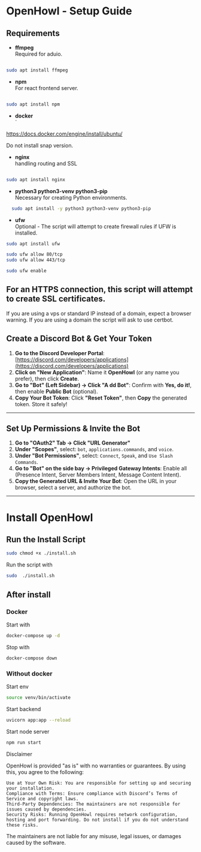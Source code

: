 # OpenHowl - Setup Guide

## Requirements



- **ffmpeg**  
  Required for aduio.

```bash

sudo apt install ffmpeg 
```



- **npm**  
  For react frontend server.

 ```bash

sudo apt install npm 
```

- **docker**  
 `

https://docs.docker.com/engine/install/ubuntu/

Do not install snap version.




- **nginx**  
 handling routing and SSL

 ```bash

sudo apt install nginx 
```


- **python3 python3-venv python3-pip**  
  Necessary for creating Python environments. 
  
```bash
  sudo apt install -y python3 python3-venv python3-pip
  ```


- **ufw**  
  Optional - The script will attempt to create firewall rules if UFW is installed.

```bash
sudo apt install ufw

sudo ufw allow 80/tcp
sudo ufw allow 443/tcp

sudo ufw enable
```




  
## For an HTTPS connection, this script will attempt to create SSL certificates. 
If you are using a vps or standard IP instead of a domain, expect a browser warning. If you are using a domain the script will ask to use certbot. 


## Create a Discord Bot & Get Your Token

1. **Go to the Discord Developer Portal**: [https://discord.com/developers/applications](https://discord.com/developers/applications)
2. **Click on "New Application"**: Name it **OpenHowl** (or any name you prefer), then click **Create**.
3. **Go to "Bot" (Left Sidebar) → Click "A  dd Bot"**: Confirm with **Yes, do it!**, then enable **Public Bot** (optional).
4. **Copy Your Bot Token**: Click **"Reset Token"**, then **Copy** the generated token. Store it safely!

---

## Set Up Permissions & Invite the Bot

1. **Go to "OAuth2" Tab → Click "URL Generator"**
2. **Under "Scopes"**, select: `bot`, `applications.commands`, and `voice`.
3. **Under "Bot Permissions"**, select: `Connect`, `Speak`, and `Use Slash Commands`.
4. **Go to "Bot" on the side bay → Privileged Gateway Intents**: Enable all (Presence Intent, Server Members Intent, Message Content Intent).
5. **Copy the Generated URL & Invite Your Bot**: Open the URL in your browser, select a server, and authorize the bot.

---

# Install OpenHowl

## Run the Install Script

```bash
sudo chmod +x ./install.sh
```
Run the script with 

```bash
sudo  ./install.sh
```

## After install


### Docker

Start with

```bash
docker-compose up -d

```
Stop with

```bash
docker-compose down

```

### Without docker 

Start env 

```bash
source venv/bin/activate
```

Start backend

```bash
uvicorn app:app --reload

```

Start node server


```bash
npm run start

```



Disclaimer

OpenHowl is provided "as is" with no warranties or guarantees. By using this, you agree to the following:

    Use at Your Own Risk: You are responsible for setting up and securing your installation.
    Compliance with Terms: Ensure compliance with Discord’s Terms of Service and copyright laws.
    Third-Party Dependencies: The maintainers are not responsible for issues caused by dependencies.
    Security Risks: Running OpenHowl requires network configuration, hosting and port forwarding. Do not install if you do not understand these risks.

The maintainers are not liable for any misuse, legal issues, or damages caused by the software.